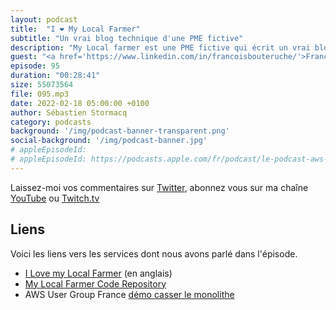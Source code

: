 ```yaml
---
layout: podcast
title:  "I ❤️ My Local Farmer"
subtitle: "Un vrai blog technique d'une PME fictive"
description: "My Local farmer est une PME fictive qui écrit un vrai blog d'ingénieurs, en anglais.  Au travers de ces articles, retrouvez les doutes, les challenges, les solutions mises en place pour travailler à distance, pour créer une API serverless pour les livraisons des commandes à domicile, pour migrer des applications Java Spring vers le cloud AWS, pour intégrer un Active Directory etc... il s'agit d'une collection de cas d'usage réels, inspirés de nos vrais clients, avec des choix structurants pour coller à la réalité d'une PME."
guest: "<a href='https://www.linkedin.com/in/francoisbouteruche/'>François Bouteruche</a>, Senior Developer Advocate, AWS"
episode: 95
duration: "00:28:41"
size: 55073564
file: 095.mp3
date: 2022-02-18 05:00:00 +0100   
author: Sébastien Stormacq
category: podcasts
background: '/img/podcast-banner-transparent.png'
social-background: '/img/podcast-banner.jpg'
# appleEpisodeId: 
# appleEpisodeId: https://podcasts.apple.com/fr/podcast/le-podcast-aws-en-français/id1452118442
---
```


Laissez-moi vos commentaires sur [Twitter](https://twitter.com/sebsto), abonnez vous sur ma chaîne [YouTube](https://www.youtube.com/sebsto) ou [Twitch.tv](https://www.twitch.tv/sebAWS)

## Liens

Voici les liens vers les services dont nous avons parlé dans l'épisode.

- [I Love my Local Farmer](https://ilovemylocalfarmer.io/) (en anglais)
- [My Local Farmer Code Repository](https://github.com/aws-samples/i-love-my-local-farmer)
- AWS User Group France [démo casser le monolithe](https://www.youtube.com/watch?v=GkDZT950sqg&t=2200s) 
